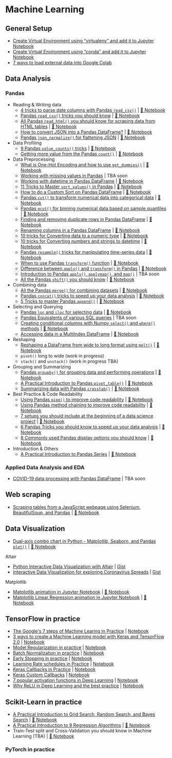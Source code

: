 # Machine Learning

## General Setup
* [Create Virtual Environment using “virtualenv” and add it to Jupyter Notebook](https://towardsdatascience.com/create-virtual-environment-using-virtualenv-and-add-it-to-jupyter-notebook-6e1bf4e03415)
* [Create Virtual Environment using “conda” and add it to Jupyter Notebook](https://medium.com/analytics-vidhya/create-virtual-environment-using-conda-and-add-it-to-jupyter-notebook-d319a81dfd1)
* [7 ways to load external data into Google Colab](https://bindichen.medium.com/7-ways-to-load-external-data-into-google-colab-7ba73e7d5fc7)


## Data Analysis

### Pandas

* Reading & Writing data
    * [4 tricks to parse date columns with Pandas `read_csv()`](https://towardsdatascience.com/4-tricks-you-should-know-to-parse-date-columns-with-pandas-read-csv-27355bb2ad0e) | [:orange_book: Notebook](data-analysis/012-parse-date-with-read_csv/parse-date-column-with-read_csv.ipynb)
    * [Pandas `read_csv()` tricks you should know](https://medium.com/@bindiatwork/all-the-pandas-read-csv-you-should-know-to-speed-up-your-data-analysis-1e16fe1039f3) | [:orange_book: Notebook](data-analysis/006-pandas-read_csv/read_csv-tricks.ipynb)
    * [All Pandas `read_html()` you should know for scraping data from HTML tables](https://bindichen.medium.com/all-pandas-read-html-you-should-know-for-scraping-data-from-html-tables-a3cbb5ce8274) | [:orange_book: Notebook](data-analysis/024-pandas-read_html/pandas-read_html.ipynb)
    * [How to convert JSON into a Pandas DataFrame?](https://bindichen.medium.com/how-to-convert-json-into-a-pandas-dataframe-100b2ae1e0d8) | [:orange_book: Notebook](data-analysis/027-pandas-convert-json/pandas-convert-json.ipynb)
    * [Pandas `json_normalize()` for flattening JSON](https://bindichen.medium.com/all-pandas-json-normalize-you-should-know-for-flattening-json-13eae1dfb7dd) | [:orange_book: Notebook](data-analysis/028-pandas-json_normalize/pandas-json_normalize.ipynb)
* Data Profiling
    * [9 Pandas `value_counts()` tricks](https://towardsdatascience.com/9-pandas-value-counts-tricks-to-improve-your-data-analysis-7980a2b46536) | [:orange_book: Notebook](data-analysis/046-pandas-value_counts/pandas-value_counts.ipynb)
    * [Getting more value from the Pandas `count()`](https://bindichen.medium.com/getting-more-value-from-the-pandas-count-3e45a62c7077) | [:orange_book: Notebook](data-analysis/043-pandas-count/pandas-count.ipynb)
* Data Preprocessing
    * [What is One-Hot Encoding and how to use `get_dummies()`](https://towardsdatascience.com/what-is-one-hot-encoding-and-how-to-use-pandas-get-dummies-function-922eb9bd4970) | [:orange_book: Notebook](data-analysis/002-one-hot-encoding/one-hot-encoding.ipynb)
    * [Working with missing values in Pandas](https://towardsdatascience.com/working-with-missing-values-in-pandas-5da45d16e74) | TBA soon
    * [Working with datetime in Pandas DataFrame](https://towardsdatascience.com/working-with-datetime-in-pandas-dataframe-663f7af6c587) | [:orange_book: Notebook](data-analysis/008-pandas-datetime/pandas-datetime.ipynb)
    * [11 Tricks to Master `sort_values()` in Pandas](https://bindichen.medium.com/11-tricks-to-master-values-sorting-in-pandas-7f2cfbf19730) | [:orange_book: Notebook](data-analysis/040-pandas-sort_values/pandas-sort_values.ipynb)
    * [How to do a Custom Sort on Pandas DataFrame](https://bindichen.medium.com/how-to-do-a-custom-sort-on-pandas-dataframe-ac18e7ea5320) | [:orange_book: Notebook](data-analysis/017-pandas-custom-sort/pandas-custom-sort.ipynb)
    * [Pandas `cut()` to transform numerical data into categorical data](https://bindichen.medium.com/all-pandas-cut-you-should-know-for-transforming-numerical-data-into-categorical-data-1370cf7f4c4f) | [:orange_book: Notebook](data-analysis/026-pandas-cut/pandas-cut.ipynb)
    * [Pandas `qcut()` for binning numerical data based on sample quantiles](https://bindichen.medium.com/all-pandas-qcut-you-should-know-for-binning-numerical-data-based-on-sample-quantiles-c8b13a8ed844) | [:orange_book: Notebook](data-analysis/041-pandas-qcut/pandas-qcut.ipynb)
    * [Finding and removing duplicate rows in Pandas DataFrame](https://bindichen.medium.com/finding-and-removing-duplicate-rows-in-pandas-dataframe-c6117668631f) | [:orange_book: Notebook](data-analysis/034-pandas-find-and-remove-duplicates/pandas-duplicates.ipynb)
    * [Renaming columns in a Pandas DataFrame](https://bindichen.medium.com/renaming-columns-in-a-pandas-dataframe-1d909360ddc6) | [:orange_book: Notebook](data-analysis/033-pandas-rename-columns/pandas-rename-columns.ipynb)
    * [10 tricks for Converting data to a numeric type](https://bindichen.medium.com/converting-data-to-a-numeric-type-in-pandas-db9415caab0b) | [:orange_book: Notebook](data-analysis/036-pandas-change-data-to-numeric-type/change-data-to-a-numeric-type.ipynb)
    * [10 tricks for Converting numbers and strings to datetime](https://bindichen.medium.com/10-tricks-for-converting-numbers-and-strings-to-datetime-in-pandas-82a4645fc23d) | [:orange_book: Notebook](data-analysis/037-pandas-change-data-to-datetime/change-data-to-datetime.ipynb)
    * [Pandas `resample()` tricks for manipulating time-series data](https://bindichen.medium.com/pandas-resample-tricks-you-should-know-for-manipulating-time-series-data-7e9643a7e7f3) | [:orange_book: Notebook](data-analysis/020-pandas-resample/pandas-resample.ipynb)
    * [When to use Pandas `transform()` function](https://medium.com/@bindiatwork/when-to-use-pandas-transform-function-df8861aa0dcf) | [:orange_book: Notebook](data-analysis/013-pandas-transform/pandas-transform.ipynb)
    * [Difference between `apply()` and `transform()` in Pandas](https://medium.com/@bindiatwork/difference-between-apply-and-transform-in-pandas-242e5cf32705) | [:orange_book: Notebook](data-analysis/014-pandas-apply-vs-transform/pandas-apply-vs-transform.ipynb)
    * [Introduction to Pandas `apply()`, `applymap()`, and `map()`](https://towardsdatascience.com/introduction-to-pandas-apply-applymap-and-map-5d3e044e93ff) | TBA soon
    * [All the Pandas `shift()` you should know](https://bindichen.medium.com/all-the-pandas-shift-you-should-know-for-data-analysis-791c1692b5e) | [:orange_book: Notebook](data-analysis/021-pandas-shift/pandas-shift.ipynb)
* Combining data
    * [All the Pandas `merge()` for combining datasets](https://bindichen.medium.com/all-the-pandas-merge-you-should-know-for-combining-datasets-526b9ecaf184) | [:orange_book: Notebook](data-analysis/018-pandas-merge/pandas-merge.ipynb)
    * [Pandas `concat()` tricks to speed up your data analysis](https://towardsdatascience.com/pandas-concat-tricks-you-should-know-to-speed-up-your-data-analysis-cd3d4fdfe6dd) | [:orange_book: Notebook](data-analysis/016-pandas-concat/pandas-concat.ipynb)
    * [5 Tricks to master Pandas `append()`](https://bindichen.medium.com/5-tricks-to-master-pandas-append-ede4318cc700) | [:orange_book: Notebook](data-analysis/055-pandas-append/pandas-append.ipynb)
* Selecting and Querying
    * [Pandas `loc` and `iloc` for selecting data](https://bindichen.medium.com/how-to-use-loc-and-iloc-for-selecting-data-in-pandas-bd09cb4c3d79) | [:orange_book: Notebook](data-analysis/030-pandas-loc-and-iloc/pandas-loc-and-iloc.ipynb)
    * [Pandas Equivalents of various SQL queries](https://towardsdatascience.com/introduction-to-pandas-equivalents-of-various-sql-queries-448fb57dd9b9) | TBA soon
    * [Creating conditional columns with Numpy `select()` and `where()` methods](https://bindichen.medium.com/creating-conditional-columns-on-pandas-with-numpy-select-and-where-methods-8ee6e2dbd5d5) | [:orange_book: Notebook](data-analysis/015-pandas-numpy-select-where/pandas-and-numpy-select-where.ipynb)
    * [Accessing data in a MultiIndex DataFrame](https://bindichen.medium.com/accessing-data-in-a-multiindex-dataframe-in-pandas-569e8767201d) | [:orange_book: Notebook](data-analysis/031-pandas-multiIndex/multiindex-selection.ipynb)
* Reshaping
    * [Reshaping a DataFrame from wide to long format using `melt()`](https://bindichen.medium.com/reshaping-a-dataframe-using-pandas-melt-83a151ce1907) | [:orange_book: Notebook](data-analysis/048-pandas-melt/pandas-melt.ipynb)
    * `pivot()` long to wide (work in progress)
    * `stack()` and `unstack()` (work in progress TBA)
* Grouping and Summarizing
    * [Pandas `groupby()` for grouping data and performing operations](https://bindichen.medium.com/all-pandas-groupby-you-should-know-for-grouping-data-and-performing-operations-2a8ec1327b5) | [:orange_book: Notebook](data-analysis/032-pandas-groupby/pandas-groupby.ipynb)
    * [A Practical Introduction to Pandas `pivot_table()`](https://medium.com/@bindiatwork/a-practical-introduction-to-pandas-pivot-table-function-3e1002dcd4eb) | [:orange_book: Notebook](data-analysis/003-pandas-pivot-table/003-pandas-pivot-table.ipynb)
    * [Summarizing data with Pandas `crosstab()`](https://bindichen.medium.com/summarizing-data-with-pandas-crosstab-efc8b9abecf) | [:orange_book: Notebook](data-analysis/045-pandas-crosstab/pandas-crosstab.ipynb)
* Best Practice & Code Readability
    * [Using Pandas `pipe()` to improve code readability](https://towardsdatascience.com/using-pandas-pipe-function-to-improve-code-readability-96d66abfaf8) | [:orange_book: Notebook](data-analysis/001-pandad-pipe-function/pandas-pipe-to-improve-code-readability.ipynb)
    * [Using Pandas method chaining to improve code readability](https://medium.com/@bindiatwork/using-pandas-method-chaining-to-improve-code-readability-d8517c5626ac) | [:orange_book: Notebook](data-analysis/007-method-chaining/method-chaining.ipynb)
    * [7 setups you should include at the beginning of a data science project](https://medium.com/@bindiatwork/7-setups-you-should-include-at-the-beginning-of-a-data-science-project-8232ab10a1ec) | [:orange_book: Notebook](data-analysis/004-7-setups-for-a-data-science-project/7-setups.ipynb)
    * [6 Pandas Tricks you should know to speed up your data analysis](https://towardsdatascience.com/6-pandas-tricks-you-should-know-to-speed-up-your-data-analysis-d3dec7c29e5) | [:orange_book: Notebook](data-analysis/005-6-pandas-tricks/6-pandas-tricks.ipynb)
    * [8 Commonly used Pandas display options you should know](https://bindichen.medium.com/8-commonly-used-pandas-display-options-you-should-know-a832365efa95) | [:orange_book: Notebook](data-analysis/035-pandas-display-opts/pandas-display-options.ipynb)
* Introduction & Others
    * [A Practical Introduction to Pandas Series](https://bindichen.medium.com/a-practical-introduction-to-pandas-series-9915521cdc69) | [:orange_book: Notebook](data-analysis/029-pandas-series/intro-to-pands-series.ipynb)

### Applied Data Analysis and EDA

* [COVID-19 data processing with Pandas DataFrame](https://towardsdatascience.com/covid-19-data-processing-58aaa3663f6) | TBA soon

## Web scraping
* [Scraping tables from a JavaScript webpage using Selenium, BeautifulSoup, and Pandas](https://medium.com/analytics-vidhya/scraping-tables-from-a-javascript-webpage-using-selenium-beautifulsoup-and-pandas-cbd305ca75fe) | [:orange_book: Notebook](web-scraping/001-selenium-beautifulSoup-and-pandas/main.py)


## Data Visualization

* [Dual-axis combo chart in Python - Matplotlib, Seaborn, and Pandas `plot()`](https://bindichen.medium.com/creating-a-dual-axis-combo-chart-in-python-52624b187834) | [:orange_book: Notebook](data-visualization/0006-dual-axis-combo-chart/dual-axis-combo-chart.ipynb)

Altair
* [Python Interactive Data Visualization with Altair](https://towardsdatascience.com/python-interactive-data-visualization-with-altair-b4c4664308f8) | [Gist](https://gist.github.com/BindiChen/0dea2e7fa189f8ff1397180f3b764cc7#file-altair-interactive-selection-chart-py)
* [Interactive Data Visualization for exploring Coronavirus Spreads](https://towardsdatascience.com/interactive-data-visualization-for-exploring-coronavirus-spreads-f33cabc64043) | [Gist](https://gist.github.com/BindiChen/de39182e050962c0b627d5146e3bce09#file-altair-data-visualization-py)

Matplotlib
* [Matplotlib animation in Jupyter Notebook](https://bindichen.medium.com/matplotlib-animations-in-jupyter-notebook-4422e4f0e389) | [:orange_book: Notebook](data-visualization/0001-matplotlib-animation/matplotlib-animation-notebook.ipynb)
* [Matplotlib Linear Regression animation in Jupyter Notebook](https://bindichen.medium.com/matplotlib-linear-regression-animation-in-jupyter-notebook-2435b711bea2) | [:orange_book: Notebook](data-visualization/0002-matplotlib-animation-with-regression/matplotlib-linear-regression-animation.ipynb)

## TensorFlow in practice

* [The Google's 7 steps of Machine Learing in Practice](https://towardsdatascience.com/the-googles-7-steps-of-machine-learning-in-practice-a-tensorflow-example-for-structured-data-96ccbb707d77) | [Notebook](/tensorflow2/001-googles-7-steps-of-machine-learning-in-practice/001-googles-7-steps-of-machine-learning-in-practice.ipynb)
* [3 ways to create a Machine Learning model with Keras and TensorFlow 2.0](https://towardsdatascience.com/3-ways-to-create-a-machine-learning-model-with-keras-and-tensorflow-2-0-de09323af4d3) | [Notebook](tensorflow2/002-3-ways-to-build-machine-learning-model-with-keras/3-ways-to-build-a-machine-learning-model-with-keras.ipynb)
* [Model Regularization in practice](https://towardsdatascience.com/machine-learning-model-regularization-in-practice-an-example-with-keras-and-tensorflow-2-0-52a96746123e) | [Notebook](tensorflow2/003-model-regularization/model-regularization.ipynb)
* [Batch Normalization in practice](https://medium.com/@bindiatwork/batch-normalization-in-practice-an-example-with-keras-and-tensorflow-2-0-b1ec28bde96f) | [Notebook](tensorflow2/004-batch-norm/batch-normalization.ipynb)
* [Early Stopping in practice](https://medium.com/@bindiatwork/a-practical-introduction-to-early-stopping-in-machine-learning-550ac88bc8fd) | [Notebook](tensorflow2/005-early-stopping/early-stopping.ipynb)
* [Learning Rate schedules in Practice](https://medium.com/@bindiatwork/learning-rate-schedule-in-practice-an-example-with-keras-and-tensorflow-2-0-2f48b2888a0c) | [Notebook](tensorflow2/006-learning-rate-schedules/learning-rate-schedules.ipynb)
* [Keras Callbacks in Practice](https://medium.com/@bindiatwork/a-practical-introduction-to-keras-callbacks-in-tensorflow-2-705d0c584966) | [Notebook](tensorflow2/007-keras-callback/keras-callbacks.ipynb)
* [Keras Custom Callbacks](https://bindichen.medium.com/building-custom-callbacks-with-keras-and-tensorflow-2-85e1b79915a3) | [Notebook](tensorflow2/008-keras-custom-callback/keras-custom-callback.ipynb)
* [7 popular activation functions in Deep Learning](https://bindichen.medium.com/7-popular-activation-functions-you-should-know-in-deep-learning-and-how-to-use-them-with-keras-and-27b4d838dfe6) | [Notebook](tensorflow2/010-popular-activation-functions/popular-activation-functions.ipynb)
* [Why ReLU in Deep Learning and the best practice](https://towardsdatascience.com/why-rectified-linear-unit-relu-in-deep-learning-and-the-best-practice-to-use-it-with-tensorflow-e9880933b7ef) | [Notebook](tensorflow2/011-relu/relu-and-best-practice.ipynb)

## Scikit-Learn in practice

* [A Practical Introduction to Grid Search, Random Search, and Bayes Search](https://bindichen.medium.com/a-practical-introduction-to-grid-search-random-search-and-bayes-search-d5580b1d941d) | [:orange_book: Notebook](traditional-machine-learning/005-grid-search-vs-random-search-vs-bayes-search/gridsearch-vs-randomsearch-vs-bayessearch.ipynb)
* [A Practical Introduction to 9 Regression Algorithms](https://bindichen.medium.com/a-practical-introduction-to-9-regression-algorithms-389057f86eb9) | [:orange_book: Notebook](traditional-machine-learning/001-regression-algorithms/regression-algorithms.ipynb)
* Train-Test split and Cross-Validation you should know in Machine Learning (TBA) | [:orange_book: Notebook](traditional-machine-learning/006-train-test-split-and-cross-validation/train-test-and-cross-validation.ipynb)

### PyTorch in practice